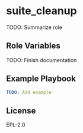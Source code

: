 suite_cleanup
=============

TODO: Summarize role

Role Variables
--------------

TODO: Finish documentation


Example Playbook
----------------

```yaml
TODO: Add example
```

License
-------

EPL-2.0
